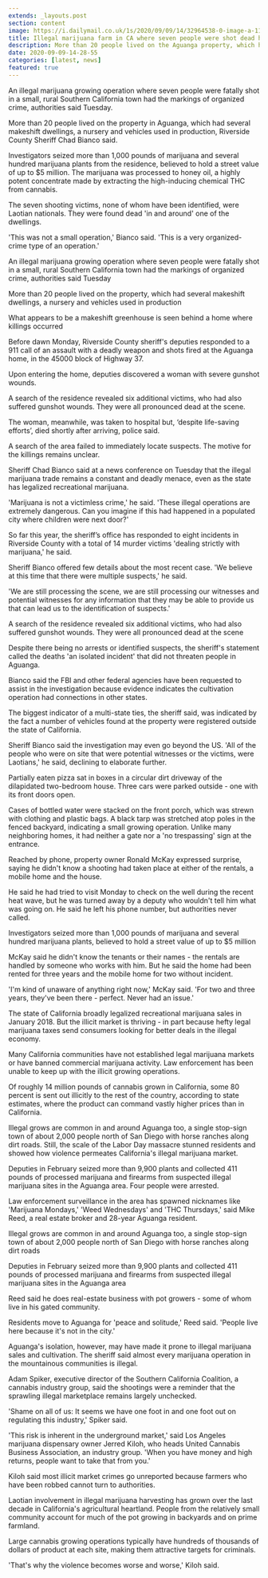 ```yaml
---
extends: _layouts.post
section: content
image: https://i.dailymail.co.uk/1s/2020/09/09/14/32964538-0-image-a-11_1599657783375.jpg 
title: Illegal marijuana farm in CA where seven people were shot dead had markings of a organized-crime 
description: More than 20 people lived on the Aguanga property, which had several makeshift dwellings, a nursery and vehicles used in production, Riverside County Sheriff Chad Bianco said. 
date: 2020-09-09-14-28-55 
categories: [latest, news] 
featured: true 
--- 
```

An illegal marijuana growing operation where seven people were fatally shot in a small, rural Southern California town had the markings of organized crime, authorities said Tuesday.

More than 20 people lived on the property in Aguanga, which had several makeshift dwellings, a nursery and vehicles used in production, Riverside County Sheriff Chad Bianco said. 

Investigators seized more than 1,000 pounds of marijuana and several hundred marijuana plants from the residence, believed to hold a street value of up to $5 million. The marijuana was processed to honey oil, a highly potent concentrate made by extracting the high-inducing chemical THC from cannabis.

The seven shooting victims, none of whom have been identified, were Laotian nationals. They were found dead 'in and around' one of the dwellings. 

'This was not a small operation,' Bianco said. 'This is a very organized-crime type of an operation.'

An illegal marijuana growing operation where seven people were fatally shot in a small, rural Southern California town had the markings of organized crime, authorities said Tuesday

More than 20 people lived on the property, which had several makeshift dwellings, a nursery and vehicles used in production

What appears to be a makeshift greenhouse is seen behind a home where killings occurred

Before dawn Monday, Riverside County sheriff's deputies responded to a 911 call of an assault with a deadly weapon and shots fired at the Aguanga home, in the 45000 block of Highway 37.

Upon entering the home, deputies discovered a woman with severe gunshot wounds. 

A search of the residence revealed six additional victims, who had also suffered gunshot wounds. They were all pronounced dead at the scene.

The woman, meanwhile, was taken to hospital but, ‘despite life-saving efforts’, died shortly after arriving, police said.

A search of the area failed to immediately locate suspects. The motive for the killings remains unclear.

Sheriff Chad Bianco said at a news conference on Tuesday that the illegal marijuana trade remains a constant and deadly menace, even as the state has legalized recreational marijuana. 

'Marijuana is not a victimless crime,' he said. 'These illegal operations are extremely dangerous. Can you imagine if this had happened in a populated city where children were next door?'

So far this year, the sheriff’s office has responded to eight incidents in Riverside County with a total of 14 murder victims 'dealing strictly with marijuana,' he said.

Sheriff Bianco offered few details about the most recent case. 'We believe at this time that there were multiple suspects,' he said. 

'We are still processing the scene, we are still processing our witnesses and potential witnesses for any information that they may be able to provide us that can lead us to the identification of suspects.'

A search of the residence revealed six additional victims, who had also suffered gunshot wounds. They were all pronounced dead at the scene

Despite there being no arrests or identified suspects, the sheriff's statement called the deaths 'an isolated incident' that did not threaten people in Aguanga.

Bianco said the FBI and other federal agencies have been requested to assist in the investigation because evidence indicates the cultivation operation had connections in other states.

The biggest indicator of a multi-state ties, the sheriff said, was indicated by the fact a number of vehicles found at the property were registered outside the state of California. 

Sheriff Bianco said the investigation may even go beyond the US. 'All of the people who were on site that were potential witnesses or the victims, were Laotians,' he said, declining to elaborate further. 

Partially eaten pizza sat in boxes in a circular dirt driveway of the dilapidated two-bedroom house. Three cars were parked outside - one with its front doors open.

Cases of bottled water were stacked on the front porch, which was strewn with clothing and plastic bags. A black tarp was stretched atop poles in the fenced backyard, indicating a small growing operation. Unlike many neighboring homes, it had neither a gate nor a 'no trespassing' sign at the entrance.

Reached by phone, property owner Ronald McKay expressed surprise, saying he didn't know a shooting had taken place at either of the rentals, a mobile home and the house.

He said he had tried to visit Monday to check on the well during the recent heat wave, but he was turned away by a deputy who wouldn't tell him what was going on. He said he left his phone number, but authorities never called.

Investigators seized more than 1,000 pounds of marijuana and several hundred marijuana plants, believed to hold a street value of up to $5 million

McKay said he didn't know the tenants or their names - the rentals are handled by someone who works with him. But he said the home had been rented for three years and the mobile home for two without incident.

'I'm kind of unaware of anything right now,' McKay said. 'For two and three years, they've been there - perfect. Never had an issue.'

The state of California broadly legalized recreational marijuana sales in January 2018. But the illicit market is thriving - in part because hefty legal marijuana taxes send consumers looking for better deals in the illegal economy.

Many California communities have not established legal marijuana markets or have banned commercial marijuana activity. Law enforcement has been unable to keep up with the illicit growing operations.

Of roughly 14 million pounds of cannabis grown in California, some 80 percent is sent out illicitly to the rest of the country, according to state estimates, where the product can command vastly higher prices than in California. 

Illegal grows are common in and around Aguanga too, a single stop-sign town of about 2,000 people north of San Diego with horse ranches along dirt roads. Still, the scale of the Labor Day massacre stunned residents and showed how violence permeates California's illegal marijuana market. 

Deputies in February seized more than 9,900 plants and collected 411 pounds of processed marijuana and firearms from suspected illegal marijuana sites in the Aguanga area. Four people were arrested.

Law enforcement surveillance in the area has spawned nicknames like 'Marijuana Mondays,' 'Weed Wednesdays' and 'THC Thursdays,' said Mike Reed, a real estate broker and 28-year Aguanga resident.

Illegal grows are common in and around Aguanga too, a single stop-sign town of about 2,000 people north of San Diego with horse ranches along dirt roads

Deputies in February seized more than 9,900 plants and collected 411 pounds of processed marijuana and firearms from suspected illegal marijuana sites in the Aguanga area

Reed said he does real-estate business with pot growers - some of whom live in his gated community.

Residents move to Aguanga for 'peace and solitude,' Reed said. 'People live here because it's not in the city.'

Aguanga's isolation, however, may have made it prone to illegal marijuana sales and cultivation. The sheriff said almost every marijuana operation in the mountainous communities is illegal.

Adam Spiker, executive director of the Southern California Coalition, a cannabis industry group, said the shootings were a reminder that the sprawling illegal marketplace remains largely unchecked.

'Shame on all of us: It seems we have one foot in and one foot out on regulating this industry,' Spiker said. 

'This risk is inherent in the underground market,' said Los Angeles marijuana dispensary owner Jerred Kiloh, who heads United Cannabis Business Association, an industry group. 'When you have money and high returns, people want to take that from you.'

Kiloh said most illicit market crimes go unreported because farmers who have been robbed cannot turn to authorities.

Laotian involvement in illegal marijuana harvesting has grown over the last decade in California's agricultural heartland. People from the relatively small community account for much of the pot growing in backyards and on prime farmland.

Large cannabis growing operations typically have hundreds of thousands of dollars of product at each site, making them attractive targets for criminals.

'That's why the violence becomes worse and worse,' Kiloh said.

